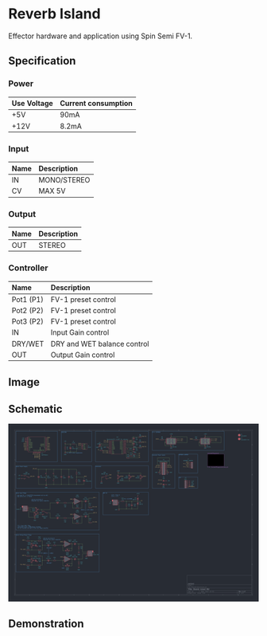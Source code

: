 # Reverb Island

Effector hardware and application using Spin Semi FV-1.

## Specification

### Power

|Use Voltage|Current consumption|
|:--|:--|
|+5V|90mA|
|+12V|8.2mA|

### Input

|Name|Description|
|:--|:--|
|IN|MONO/STEREO|
|CV|MAX 5V|

### Output

|Name|Description|
|:--|:--|
|OUT|STEREO|

### Controller

|Name|Description|
|:--|:--|
|Pot1 (P1)|FV-1 preset control|
|Pot2 (P2)|FV-1 preset control|
|Pot3 (P2)|FV-1 preset control|
|IN|Input Gain control|
|DRY/WET|DRY and WET balance control|
|OUT|Output Gain control|

## Image

## Schematic

![img](_data/Reverb%20Island%20MkI%20Schematic%20rev1.1.0.png)

## Demonstration
